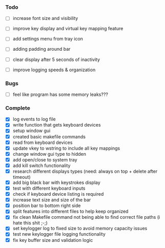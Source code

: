 ### Todo
- [ ] increase font size and visibility

- [ ] improve key display and virtual key mapping feature
- [ ] add settings menu from tray icon

- [ ] adding padding around bar
- [ ] clear display after 5 seconds of inactivity

- [ ] improve logging speeds & organization

### Bugs
- [ ] feel like program has some memory leaks???

### Complete
- [x] log events to log file
- [x] write function that gets keyboard devices
- [x] setup window gui
- [x] created basic makefile commands
- [x] read from keyboard devices
- [x] update vkey to wstring to include all key mappings
- [x] change window gui type to hidden
- [x] add open/close to system tray
- [x] add kill switch functionality
- [x] research different displays types (need: always on top + delete after timeout)
- [x] add big black bar with keystrokes display 
- [x] test with different keyboard inputs
- [x] check if keyboard device listing is required
- [x] increase text size and size of the bar
- [x] position bar to bottom right side  
- [x] split features into different files to help keep organized
- [x] fix clean Makefile command not being able to find correct file paths (i hate this shit ;-;)
- [x] set keylogger log to fixed size to avoid memory capacity issues
- [x] test new keylogger file logging functionality
- [x] fix key buffer size and validation logic 
